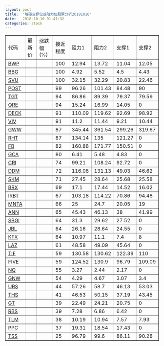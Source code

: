```yaml
---
layout: post
title:  "触碰支撑位或阻力位股票分析20181010"
date:   2018-10-10 01:41:32
categories: stock
---
```

<script type="text/javascript">
var stockList = []
stockList.push('gb_bwp');
stockList.push('gb_bbg');
stockList.push('gb_svu');
stockList.push('gb_post');
stockList.push('gb_tgt');
stockList.push('gb_qre');
stockList.push('gb_deck');
stockList.push('gb_viv');
stockList.push('gb_gww');
stockList.push('gb_rht');
stockList.push('gb_fb');
stockList.push('gb_gca');
stockList.push('gb_cri');
stockList.push('gb_ddm');
stockList.push('gb_skm');
stockList.push('gb_brx');
stockList.push('gb_irbt');
stockList.push('gb_mnta');
stockList.push('gb_ann');
stockList.push('gb_sbgi');
stockList.push('gb_jbl');
stockList.push('gb_kfx');
stockList.push('gb_laz');
stockList.push('gb_tif');
stockList.push('gb_five');
stockList.push('gb_nq');
stockList.push('gb_gnw');
stockList.push('gb_urs');
stockList.push('gb_ths');
stockList.push('gb_gt');
stockList.push('gb_rbs');
stockList.push('gb_tlm');
stockList.push('gb_ppc');
stockList.push('gb_tss');
</script>
<table border="1">
 <tr>
 <td>代码</td>
 <td>最新价</td>
 <td>涨跌幅(%)</td>
 <td>接近程度</td>
 <td>阻力1</td>
 <td>阻力2</td>
 <td>支撑1</td>
 <td>支撑2</td>
</tr>
  <tr id="bwp" class="green">
  <td><a href="http://stock.finance.sina.com.cn/usstock/quotes/BWP.html" target="_blank">BWP</a></td><td></td><td></td><td>100</td><td>12.94</td><td>13.72</td><td>11.04</td><td>12.05</td></tr>
  <tr id="bbg" class="red">
  <td><a href="http://stock.finance.sina.com.cn/usstock/quotes/BBG.html" target="_blank">BBG</a></td><td></td><td></td><td>100</td><td>4.92</td><td>5.52</td><td>4.5</td><td>4.43</td></tr>
  <tr id="svu" class="red">
  <td><a href="http://stock.finance.sina.com.cn/usstock/quotes/SVU.html" target="_blank">SVU</a></td><td></td><td></td><td>100</td><td>32.15</td><td>32.29</td><td>20.83</td><td>22.46</td></tr>
  <tr id="post" class="red">
  <td><a href="http://stock.finance.sina.com.cn/usstock/quotes/POST.html" target="_blank">POST</a></td><td></td><td></td><td>99</td><td>96.26</td><td>101.43</td><td>84.48</td><td>90</td></tr>
  <tr id="tgt" class="red">
  <td><a href="http://stock.finance.sina.com.cn/usstock/quotes/TGT.html" target="_blank">TGT</a></td><td></td><td></td><td>94</td><td>86.86</td><td>89.39</td><td>79.37</td><td>79.59</td></tr>
  <tr id="qre" class="red">
  <td><a href="http://stock.finance.sina.com.cn/usstock/quotes/QRE.html" target="_blank">QRE</a></td><td></td><td></td><td>94</td><td>15.24</td><td>16.99</td><td>14.05</td><td>0</td></tr>
  <tr id="deck" class="red">
  <td><a href="http://stock.finance.sina.com.cn/usstock/quotes/DECK.html" target="_blank">DECK</a></td><td></td><td></td><td>91</td><td>110.09</td><td>119.62</td><td>92.69</td><td>98.92</td></tr>
  <tr id="viv" class="green">
  <td><a href="http://stock.finance.sina.com.cn/usstock/quotes/VIV.html" target="_blank">VIV</a></td><td></td><td></td><td>91</td><td>11.2</td><td>11.44</td><td>9.21</td><td>10.44</td></tr>
  <tr id="gww" class="red">
  <td><a href="http://stock.finance.sina.com.cn/usstock/quotes/GWW.html" target="_blank">GWW</a></td><td></td><td></td><td>87</td><td>345.44</td><td>361.54</td><td>299.26</td><td>319.67</td></tr>
  <tr id="rht" class="green">
  <td><a href="http://stock.finance.sina.com.cn/usstock/quotes/RHT.html" target="_blank">RHT</a></td><td></td><td></td><td>87</td><td>134.14</td><td>135</td><td>121.27</td><td>0</td></tr>
  <tr id="fb" class="red">
  <td><a href="http://stock.finance.sina.com.cn/usstock/quotes/FB.html" target="_blank">FB</a></td><td></td><td></td><td>82</td><td>160.88</td><td>171.77</td><td>150.51</td><td>0</td></tr>
  <tr id="gca" class="green">
  <td><a href="http://stock.finance.sina.com.cn/usstock/quotes/GCA.html" target="_blank">GCA</a></td><td></td><td></td><td>80</td><td>6.41</td><td>5.48</td><td>4.83</td><td>0</td></tr>
  <tr id="cri" class="red">
  <td><a href="http://stock.finance.sina.com.cn/usstock/quotes/CRI.html" target="_blank">CRI</a></td><td></td><td></td><td>74</td><td>99.21</td><td>108.24</td><td>92.72</td><td>0</td></tr>
  <tr id="ddm" class="green">
  <td><a href="http://stock.finance.sina.com.cn/usstock/quotes/DDM.html" target="_blank">DDM</a></td><td></td><td></td><td>72</td><td>116.08</td><td>131.13</td><td>49.03</td><td>46.62</td></tr>
  <tr id="skm" class="red">
  <td><a href="http://stock.finance.sina.com.cn/usstock/quotes/SKM.html" target="_blank">SKM</a></td><td></td><td></td><td>71</td><td>27.45</td><td>28.64</td><td>25.68</td><td>25.58</td></tr>
  <tr id="brx" class="green">
  <td><a href="http://stock.finance.sina.com.cn/usstock/quotes/BRX.html" target="_blank">BRX</a></td><td></td><td></td><td>69</td><td>17.1</td><td>17.44</td><td>14.52</td><td>16.02</td></tr>
  <tr id="irbt" class="green">
  <td><a href="http://stock.finance.sina.com.cn/usstock/quotes/IRBT.html" target="_blank">IRBT</a></td><td></td><td></td><td>67</td><td>103.18</td><td>114.22</td><td>70.86</td><td>94.48</td></tr>
  <tr id="mnta" class="green">
  <td><a href="http://stock.finance.sina.com.cn/usstock/quotes/MNTA.html" target="_blank">MNTA</a></td><td></td><td></td><td>66</td><td>25</td><td>24.7</td><td>20.05</td><td>19</td></tr>
  <tr id="ann" class="red">
  <td><a href="http://stock.finance.sina.com.cn/usstock/quotes/ANN.html" target="_blank">ANN</a></td><td></td><td></td><td>65</td><td>45.43</td><td>46.13</td><td>38</td><td>41.99</td></tr>
  <tr id="sbgi" class="red">
  <td><a href="http://stock.finance.sina.com.cn/usstock/quotes/SBGI.html" target="_blank">SBGI</a></td><td></td><td></td><td>64</td><td>31.3</td><td>29.62</td><td>27.52</td><td>0</td></tr>
  <tr id="jbl" class="green">
  <td><a href="http://stock.finance.sina.com.cn/usstock/quotes/JBL.html" target="_blank">JBL</a></td><td></td><td></td><td>64</td><td>26.16</td><td>28.64</td><td>24.55</td><td>0</td></tr>
  <tr id="kfx" class="green">
  <td><a href="http://stock.finance.sina.com.cn/usstock/quotes/KFX.html" target="_blank">KFX</a></td><td></td><td></td><td>64</td><td>10.97</td><td>11.1</td><td>7.4</td><td>8</td></tr>
  <tr id="laz" class="green">
  <td><a href="http://stock.finance.sina.com.cn/usstock/quotes/LAZ.html" target="_blank">LAZ</a></td><td></td><td></td><td>61</td><td>48.58</td><td>49.09</td><td>45.64</td><td>0</td></tr>
  <tr id="tif" class="green">
  <td><a href="http://stock.finance.sina.com.cn/usstock/quotes/TIF.html" target="_blank">TIF</a></td><td></td><td></td><td>59</td><td>130.58</td><td>130.62</td><td>122.39</td><td>110</td></tr>
  <tr id="five" class="red">
  <td><a href="http://stock.finance.sina.com.cn/usstock/quotes/FIVE.html" target="_blank">FIVE</a></td><td></td><td></td><td>59</td><td>124.52</td><td>130.9</td><td>96.79</td><td>109.09</td></tr>
  <tr id="nq" class="green">
  <td><a href="http://stock.finance.sina.com.cn/usstock/quotes/NQ.html" target="_blank">NQ</a></td><td></td><td></td><td>55</td><td>3.27</td><td>2.44</td><td>2.17</td><td>0</td></tr>
  <tr id="gnw" class="red">
  <td><a href="http://stock.finance.sina.com.cn/usstock/quotes/GNW.html" target="_blank">GNW</a></td><td></td><td></td><td>54</td><td>4.29</td><td>4.67</td><td>3.07</td><td>3.4</td></tr>
  <tr id="urs" class="green">
  <td><a href="http://stock.finance.sina.com.cn/usstock/quotes/URS.html" target="_blank">URS</a></td><td></td><td></td><td>44</td><td>57.26</td><td>58.7</td><td>46.13</td><td>53.03</td></tr>
  <tr id="ths" class="red">
  <td><a href="http://stock.finance.sina.com.cn/usstock/quotes/THS.html" target="_blank">THS</a></td><td></td><td></td><td>41</td><td>46.53</td><td>50.15</td><td>37.19</td><td>43.45</td></tr>
  <tr id="gt" class="red">
  <td><a href="http://stock.finance.sina.com.cn/usstock/quotes/GT.html" target="_blank">GT</a></td><td></td><td></td><td>39</td><td>22.49</td><td>24.21</td><td>20.75</td><td>0</td></tr>
  <tr id="rbs" class="green">
  <td><a href="http://stock.finance.sina.com.cn/usstock/quotes/RBS.html" target="_blank">RBS</a></td><td></td><td></td><td>39</td><td>7.28</td><td>6.86</td><td>6.42</td><td>0</td></tr>
  <tr id="tlm" class="green">
  <td><a href="http://stock.finance.sina.com.cn/usstock/quotes/TLM.html" target="_blank">TLM</a></td><td></td><td></td><td>38</td><td>10.19</td><td>10.94</td><td>7.57</td><td>7.93</td></tr>
  <tr id="ppc" class="green">
  <td><a href="http://stock.finance.sina.com.cn/usstock/quotes/PPC.html" target="_blank">PPC</a></td><td></td><td></td><td>37</td><td>19.31</td><td>18.54</td><td>17.43</td><td>0</td></tr>
  <tr id="tss" class="red">
  <td><a href="http://stock.finance.sina.com.cn/usstock/quotes/TSS.html" target="_blank">TSS</a></td><td></td><td></td><td>25</td><td>96.79</td><td>99.6</td><td>86.11</td><td>90.28</td></tr>
</table>
